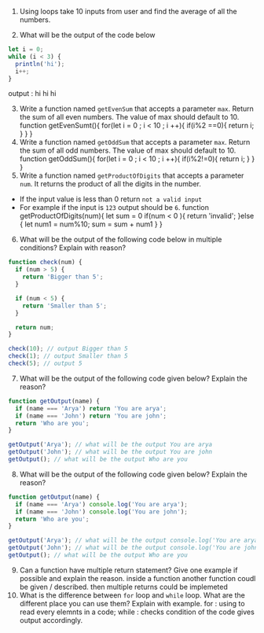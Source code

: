 1. Using loops take 10 inputs from user and find the average of all the numbers.

2. What will be the output of the code below

```js
let i = 0;
while (i < 3) {
  println('hi');
  i++;
}
```
output : hi hi hi

3. Write a function named `getEvenSum` that accepts a parameter `max`. Return the sum of all even numbers. The value of max should default to 10.
function getEvenSumt(){
  for(let  i = 0 ; i < 10 ; i ++){
    if(i%2 ==0){
      return i;
    }
  }
}
4. Write a function named `getOddSum` that accepts a parameter `max`. Return the sum of all odd numbers. The value of max should default to 10.
function getOddSum(){
  for(let  i = 0 ; i < 10 ; i ++){
    if(i%2!=0){
      return i;
    }
  }
}
5. Write a function named `getProductOfDigits` that accepts a parameter `num`. It returns the product of all the digits in the number.

- If the input value is less than 0 return `not a valid input`
- For example if the input is `123` output should be `6`.
function getProductOfDigits(num){
  let sum = 0
  if(num < 0 ){
    return 'invalid';
  }else {
    let num1 = num%10;
    sum = sum + num1
  }
}
6. What will be the output of the following code below in multiple conditions? Explain with reason?

```js
function check(num) {
  if (num > 5) {
    return 'Bigger than 5';
  }

  if (num < 5) {
    return 'Smaller than 5';
  }

  return num;
}

check(10); // output Bigger than 5
check(1); // output Smaller than 5
check(5); // output 5
```

7. What will be the output of the following code given below? Explain the reason?

```js
function getOutput(name) {
  if (name === 'Arya') return 'You are arya';
  if (name === 'John') return 'You are john';
  return 'Who are you';
}

getOutput('Arya'); // what will be the output You are arya
getOutput('John'); // what will be the output You are john
getOutput(); // what will be the output Who are you
```

8. What will be the output of the following code given below? Explain the reason?

```js
function getOutput(name) {
  if (name === 'Arya') console.log('You are arya');
  if (name === 'John') console.log('You are john');
  return 'Who are you';
}

getOutput('Arya'); // what will be the output console.log('You are arya')
getOutput('John'); // what will be the output console.log('You are john')
getOutput(); // what will be the output Who are you
```

9. Can a function have multiple return statement? Give one example if possible and explain the reason.
inside a function another function coudl be given / described.
then multiple returns could be implemeted
10. What is the difference between `for` loop and `while` loop. What are the different place you can use them? Explain with example.
for : using to read every elemnts in a code;
while : checks condition of the code gives output accordingly.